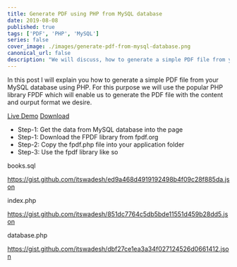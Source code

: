 ```yaml
---
title: Generate PDF using PHP from MySQL database
date: 2019-08-08
published: true
tags: ['PDF', 'PHP', 'MySQL']
series: false
cover_image: ./images/generate-pdf-from-mysql-database.png
canonical_url: false
description: "We will discuss, how to generate a simple PDF file from your MySQL database using PHP. For this purpose we will use the popular PHP library FPDF"
---
```

In this post I will explain you how to generate a simple PDF file from your MySQL database using PHP. For this purpose we will use the popular PHP library FPDF which will enable us to generate the PDF file with the content and ourput format we desire.

<a href="/" class="button">Live Demo</a> <a href="/" class="button">Download</a>
- Step-1: Get the data from MySQL database into the page
- Step-1: Download the FPDF library from fpdf.org
- Step-2: Copy the fpdf.php file into your application folder
- Step-3: Use the fpdf library like so

books.sql

https://gist.github.com/itswadesh/ed9a468d4919192498b4f09c28f885da.json

index.php

https://gist.github.com/itswadesh/851dc7764c5db5bde11551d459b28dd5.json

database.php

https://gist.github.com/itswadesh/dbf27ce1ea3a34f027124526d0661412.json

